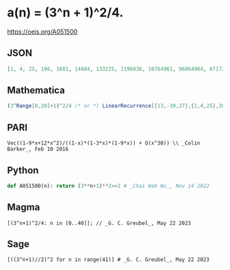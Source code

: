 # a\(n\) \= \(3^n \+ 1\)^2/4\.
https://oeis.org/A051500
## JSON
```JSON
[1, 4, 25, 196, 1681, 14884, 133225, 1196836, 10764961, 96864964, 871725625, 7845353476, 70607649841, 635467254244, 5719200505225, 51472790198116, 463255068736321, 4169295489486724, 37523659017960025, 337712929999378756, 3039416366507624401]
```
## Mathematica
```Mathematica
(3^Range[0,20]+1)^2/4 (* or *) LinearRecurrence[{13,-39,27},{1,4,25},30] (* _Harvey P. Dale_, Nov 05 2016 *)
```
## PARI
```PARI
Vec((1-9*x+12*x^2)/((1-x)*(1-3*x)*(1-9*x)) + O(x^30)) \\ _Colin Barker_, Feb 10 2016
```
## Python
```Python
def A051500(n): return (3**n+1)**2>>2 # _Chai Wah Wu_, Nov 14 2022
```
## Magma
```Magma
[(3^n+1)^2/4: n in [0..40]]; // _G. C. Greubel_, May 22 2023
```
## Sage
```Sage
[((3^n+1)//2)^2 for n in range(41)] # _G. C. Greubel_, May 22 2023
```

